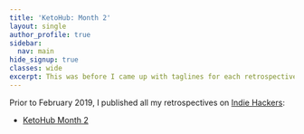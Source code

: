 ```yaml
---
title: 'KetoHub: Month 2'
layout: single
author_profile: true
sidebar:
  nav: main
hide_signup: true
classes: wide
excerpt: This was before I came up with taglines for each retrospective.
---
```


Prior to February 2019, I published all my retrospectives on [Indie Hackers](https://www.indiehackers.com):

* [KetoHub Month 2](https://www.indiehackers.com/forum/ketohub-month-2-report-1229ddb803)
